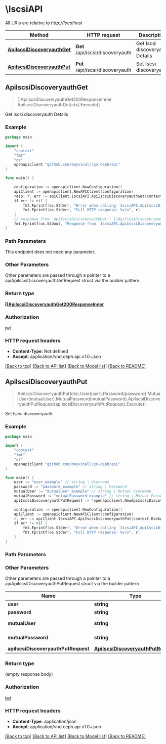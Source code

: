 # \IscsiAPI

All URIs are relative to *http://localhost*

Method | HTTP request | Description
------------- | ------------- | -------------
[**ApiIscsiDiscoveryauthGet**](IscsiAPI.md#ApiIscsiDiscoveryauthGet) | **Get** /api/iscsi/discoveryauth | Get Iscsi discoveryauth Details
[**ApiIscsiDiscoveryauthPut**](IscsiAPI.md#ApiIscsiDiscoveryauthPut) | **Put** /api/iscsi/discoveryauth | Set Iscsi discoveryauth



## ApiIscsiDiscoveryauthGet

> []ApiIscsiDiscoveryauthGet200ResponseInner ApiIscsiDiscoveryauthGet(ctx).Execute()

Get Iscsi discoveryauth Details

### Example

```go
package main

import (
	"context"
	"fmt"
	"os"
	openapiclient "github.com/boyvinall/go-ceph/api"
)

func main() {

	configuration := openapiclient.NewConfiguration()
	apiClient := openapiclient.NewAPIClient(configuration)
	resp, r, err := apiClient.IscsiAPI.ApiIscsiDiscoveryauthGet(context.Background()).Execute()
	if err != nil {
		fmt.Fprintf(os.Stderr, "Error when calling `IscsiAPI.ApiIscsiDiscoveryauthGet``: %v\n", err)
		fmt.Fprintf(os.Stderr, "Full HTTP response: %v\n", r)
	}
	// response from `ApiIscsiDiscoveryauthGet`: []ApiIscsiDiscoveryauthGet200ResponseInner
	fmt.Fprintf(os.Stdout, "Response from `IscsiAPI.ApiIscsiDiscoveryauthGet`: %v\n", resp)
}
```

### Path Parameters

This endpoint does not need any parameter.

### Other Parameters

Other parameters are passed through a pointer to a apiApiIscsiDiscoveryauthGetRequest struct via the builder pattern


### Return type

[**[]ApiIscsiDiscoveryauthGet200ResponseInner**](ApiIscsiDiscoveryauthGet200ResponseInner.md)

### Authorization

[jwt](../README.md#jwt)

### HTTP request headers

- **Content-Type**: Not defined
- **Accept**: application/vnd.ceph.api.v1.0+json

[[Back to top]](#) [[Back to API list]](../README.md#documentation-for-api-endpoints)
[[Back to Model list]](../README.md#documentation-for-models)
[[Back to README]](../README.md)


## ApiIscsiDiscoveryauthPut

> ApiIscsiDiscoveryauthPut(ctx).User(user).Password(password).MutualUser(mutualUser).MutualPassword(mutualPassword).ApiIscsiDiscoveryauthPutRequest(apiIscsiDiscoveryauthPutRequest).Execute()

Set Iscsi discoveryauth

### Example

```go
package main

import (
	"context"
	"fmt"
	"os"
	openapiclient "github.com/boyvinall/go-ceph/api"
)

func main() {
	user := "user_example" // string | Username
	password := "password_example" // string | Password
	mutualUser := "mutualUser_example" // string | Mutual UserName
	mutualPassword := "mutualPassword_example" // string | Mutual Password
	apiIscsiDiscoveryauthPutRequest := *openapiclient.NewApiIscsiDiscoveryauthPutRequest("MutualPassword_example", "MutualUser_example", "Password_example", "User_example") // ApiIscsiDiscoveryauthPutRequest |  (optional)

	configuration := openapiclient.NewConfiguration()
	apiClient := openapiclient.NewAPIClient(configuration)
	r, err := apiClient.IscsiAPI.ApiIscsiDiscoveryauthPut(context.Background()).User(user).Password(password).MutualUser(mutualUser).MutualPassword(mutualPassword).ApiIscsiDiscoveryauthPutRequest(apiIscsiDiscoveryauthPutRequest).Execute()
	if err != nil {
		fmt.Fprintf(os.Stderr, "Error when calling `IscsiAPI.ApiIscsiDiscoveryauthPut``: %v\n", err)
		fmt.Fprintf(os.Stderr, "Full HTTP response: %v\n", r)
	}
}
```

### Path Parameters



### Other Parameters

Other parameters are passed through a pointer to a apiApiIscsiDiscoveryauthPutRequest struct via the builder pattern


Name | Type | Description  | Notes
------------- | ------------- | ------------- | -------------
 **user** | **string** | Username | 
 **password** | **string** | Password | 
 **mutualUser** | **string** | Mutual UserName | 
 **mutualPassword** | **string** | Mutual Password | 
 **apiIscsiDiscoveryauthPutRequest** | [**ApiIscsiDiscoveryauthPutRequest**](ApiIscsiDiscoveryauthPutRequest.md) |  | 

### Return type

 (empty response body)

### Authorization

[jwt](../README.md#jwt)

### HTTP request headers

- **Content-Type**: application/json
- **Accept**: application/vnd.ceph.api.v1.0+json

[[Back to top]](#) [[Back to API list]](../README.md#documentation-for-api-endpoints)
[[Back to Model list]](../README.md#documentation-for-models)
[[Back to README]](../README.md)

